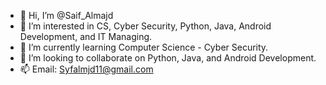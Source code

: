 - 👋 Hi, I’m @Saif_Almajd
- 👀 I’m interested in CS, Cyber Security, Python, Java, Android Development, and IT Managing. 
- 🌱 I’m currently learning Computer Science - Cyber Security.
- 💞️ I’m looking to collaborate on Python, Java, and Android Development.
- 📫 Email: Syfalmjd11@gmail.com 

<!---
Syf-Almjd/Syf-Almjd is a ✨ special ✨ repository because its `README.md` (this file) appears on your GitHub profile.
You can click the Preview link to take a look at your changes.
--->
